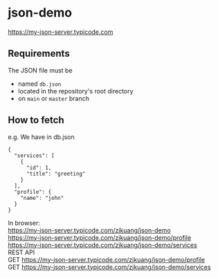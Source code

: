 # json-demo
https://my-json-server.typicode.com

## Requirements
The JSON file must be
 - named `db.json`
 - located in the repository's root directory
 - on `main` or `master` branch

## How to fetch

e.g. We have in db.json
```
{
  "services": [
    {
      "id": 1,
      "title": "greeting"
    }
  ],
  "profile": {
    "name": "john"
  }
}

```

In browser:  
  https://my-json-server.typicode.com/zjkuang/json-demo  
  https://my-json-server.typicode.com/zjkuang/json-demo/profile  
  https://my-json-server.typicode.com/zjkuang/json-demo/services  
REST API  
  GET https://my-json-server.typicode.com/zjkuang/json-demo/profile  
  GET https://my-json-server.typicode.com/zjkuang/json-demo/services  
